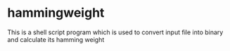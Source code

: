 # hammingweight
This is a shell script program which is used to convert input file into binary and calculate its hamming weight
